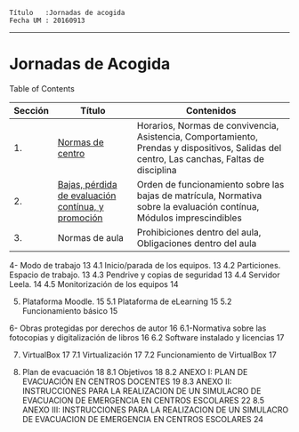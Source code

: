 
```
Título   :Jornadas de acogida
Fecha UM : 20160913
```
---

# Jornadas de Acogida

Table of Contents

| Sección | Título                                   | Contenidos |
| ------- | ---------------------------------------- | ---------- |
| 1.      | [Normas de centro](normas-del-centro.md) | Horarios, Normas de convivencia, Asistencia, Comportamiento, Prendas y dispositivos, Salidas del centro, Las canchas, Faltas de disciplina |
| 2.      | [Bajas, pérdida de evaluación contínua, y promoción](bajas.md) | Orden de funcionamiento sobre las bajas de matrícula, Normativa sobre la evaluación contínua, Módulos imprescindibles |
| 3.      | Normas de aula | Prohibiciones dentro del aula, Obligaciones dentro del aula |

4- Modo de trabajo	13
4.1 Inicio/parada de los equipos.	13
4.2 Particiones. Espacio de trabajo.	13
4.3 Pendrive y copias de seguridad	13
4.4 Servidor Leela.	14
4.5 Monitorización de los equipos	14

5. Plataforma Moodle.	15
5.1 Plataforma de eLearning	15
5.2 Funcionamiento básico	15

6- Obras protegidas por derechos de autor	16
6.1-Normativa sobre las fotocopias y digitalización de libros	16
6.2 Software instalado y licencias	17

7. VirtualBox	17
7.1 Virtualización	17
7.2 Funcionamiento de VirtualBox	17

8. Plan de evacuación	18
8.1 Objetivos	18
8.2 ANEXO I: PLAN DE EVACUACIÓN EN CENTROS DOCENTES	19
8.3 ANEXO II: INSTRUCCIONES PARA LA REALIZACION DE UN SIMULACRO DE EVACUACION DE EMERGENCIA EN CENTROS ESCOLARES	22
8.5 ANEXO III: INSTRUCCIONES PARA LA REALIZACION DE UN SIMULACRO DE EVACUACION DE EMERGENCIA EN CENTROS ESCOLARES	24

